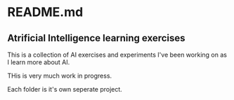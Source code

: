 # README.md

## Atrificial Intelligence learning exercises

This is a collection of AI exercises and experiments I've been working on as I learn more about AI.

THis is very much work in progress.

Each folder is it's own seperate project.

